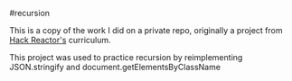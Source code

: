 #recursion

This is a copy of the work I did on a private repo, originally a project from
[Hack Reactor's](http://hackreactor.com) curriculum. 

This project was used to practice recursion by reimplementing JSON.stringify and document.getElementsByClassName
